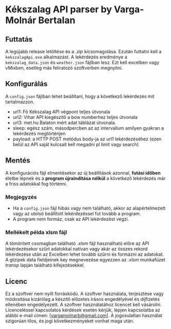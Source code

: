 
# Kékszalag API parser by Varga-Molnár Bertalan

## Futtatás
A legújabb release letöltése és a *.zip* kicsomagolása. Ezután futtatni kell a `kekszalagApi.exe` alkalmazást. A lekérdezés eredménye a `kekszalag_data.json` és `weather.json` fájlban lesz. Ezt kell excelben vagy vMixben, esetleg más feliratozó szoftverben megnyitni.

## Konfigurálás
A `config.json` fájlban lehet beállítani, hogy a következő lekérdezés mit tartalmazzon.
- url1: Fő Kékszalag API végpont teljes útvonala
- url2: Vihar API kiegészítő a bow numberhez teljes útvonala
- url3: met.hu Balaton mért adat táblázat útvonala.
- sleep: egész szám, másodpercben az az intervallum amilyen gyakran a lekérdezés megtörténjen
- payload: a HTTP POST metódus body-ja az url1 lekérdezéséhez (ezen belül az API saját kulcsait kell megadni pl limit vagy search)

## Mentés
A konfigurációs fájl elmentésekor az új beállítások azonnal, **futási időben** életbe lépnek és a **program újraindítása nélkül** a következő lekérdezés már a friss adatokkal fog történni.

### Megjegyzés
- Ha a `config.json` fájl hibás vagy nem található, akkor az alapértelmezett vagy az utolsó beállított lekérdezéssel fut tovább a program.
- A program nem formáz, csak az API lekérdezést végzi.

### Mellékelt példa xlsm fájl
A tömörített csomagban található *.xlsm* fájl használható előre az API lekérdezésekor szűrt adatokkal natívan vagy akár az összes rekord lekérdezése után az Excelben lehet tovább szűrni és formázni az adatokat. A gtzipek data fieldjeinek key megnevezése egyezzen az *.xlsm* munkafüzet *transp* lapján található kifejezésekkel.

## Licenc
Ez a szoftver nem nyílt forráskódú. A szoftver használata, terjesztése vagy módosítása kizárólag a készítő előzetes írásos engedélyével és díjfizetés ellenében engedélyezett.
A szoftver használatához licencet kell vásárolni.
Licenceléssel kapcsolatos kérdések esetén kérjük, lépjen kapcsolatba az alábbi e-mail címen: [vargamolnarb@gmail.com].
A jogosulatlan használat szigorúan tilos, és jogi következményeket vonhat maga után.